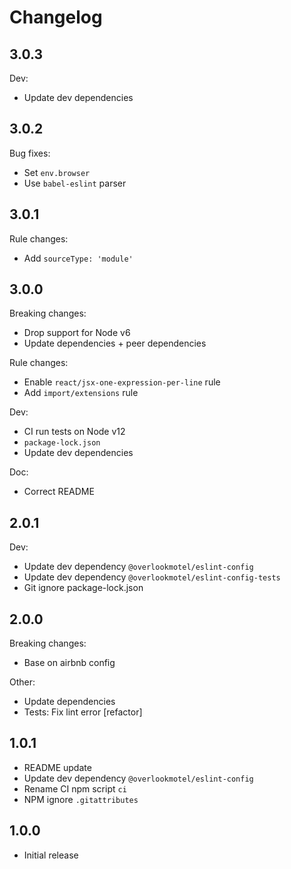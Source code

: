 # Changelog

## 3.0.3

Dev:

* Update dev dependencies

## 3.0.2

Bug fixes:

* Set `env.browser`
* Use `babel-eslint` parser

## 3.0.1

Rule changes:

* Add `sourceType: 'module'`

## 3.0.0

Breaking changes:

* Drop support for Node v6
* Update dependencies + peer dependencies

Rule changes:

* Enable `react/jsx-one-expression-per-line` rule
* Add `import/extensions` rule

Dev:

* CI run tests on Node v12
* `package-lock.json`
* Update dev dependencies

Doc:

* Correct README

## 2.0.1

Dev:

* Update dev dependency `@overlookmotel/eslint-config`
* Update dev dependency `@overlookmotel/eslint-config-tests`
* Git ignore package-lock.json

## 2.0.0

Breaking changes:

* Base on airbnb config

Other:

* Update dependencies
* Tests: Fix lint error [refactor]

## 1.0.1

* README update
* Update dev dependency `@overlookmotel/eslint-config`
* Rename CI npm script `ci`
* NPM ignore `.gitattributes`

## 1.0.0

* Initial release
